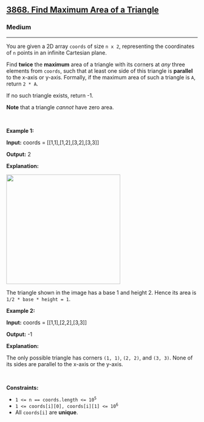 <h2><a href="https://leetcode.com/problems/find-maximum-area-of-a-triangle">3868. Find Maximum Area of a Triangle</a></h2><h3>Medium</h3><hr><p>You are given a 2D array <code>coords</code> of size <code>n x 2</code>, representing the coordinates of <code>n</code> points in an infinite Cartesian plane.</p>

<p>Find <strong>twice</strong> the <strong>maximum</strong> area of a triangle with its corners at <em>any</em> three elements from <code>coords</code>, such that at least one side of this triangle is <strong>parallel</strong> to the x-axis or y-axis. Formally, if the maximum area of such a triangle is <code>A</code>, return <code>2 * A</code>.</p>

<p>If no such triangle exists, return -1.</p>

<p><strong>Note</strong> that a triangle <em>cannot</em> have zero area.</p>

<p>&nbsp;</p>
<p><strong class="example">Example 1:</strong></p>

<div class="example-block">
<p><strong>Input:</strong> <span class="example-io">coords = [[1,1],[1,2],[3,2],[3,3]]</span></p>

<p><strong>Output:</strong> <span class="example-io">2</span></p>

<p><strong>Explanation:</strong></p>

<p><img src="https://assets.leetcode.com/uploads/2025/04/19/image-20250420010047-1.png" style="width: 300px; height: 289px;" /></p>

<p>The triangle shown in the image has a base 1 and height 2. Hence its area is <code>1/2 * base * height = 1</code>.</p>
</div>

<p><strong class="example">Example 2:</strong></p>

<div class="example-block">
<p><strong>Input:</strong> <span class="example-io">coords = [[1,1],[2,2],[3,3]]</span></p>

<p><strong>Output:</strong> <span class="example-io">-1</span></p>

<p><strong>Explanation:</strong></p>

<p>The only possible triangle has corners <code>(1, 1)</code>, <code>(2, 2)</code>, and <code>(3, 3)</code>. None of its sides are parallel to the x-axis or the y-axis.</p>
</div>

<p>&nbsp;</p>
<p><strong>Constraints:</strong></p>

<ul>
	<li><code>1 &lt;= n == coords.length &lt;= 10<sup>5</sup></code></li>
	<li><code>1 &lt;= coords[i][0], coords[i][1] &lt;= 10<sup>6</sup></code></li>
	<li>All <code>coords[i]</code> are <strong>unique</strong>.</li>
</ul>
